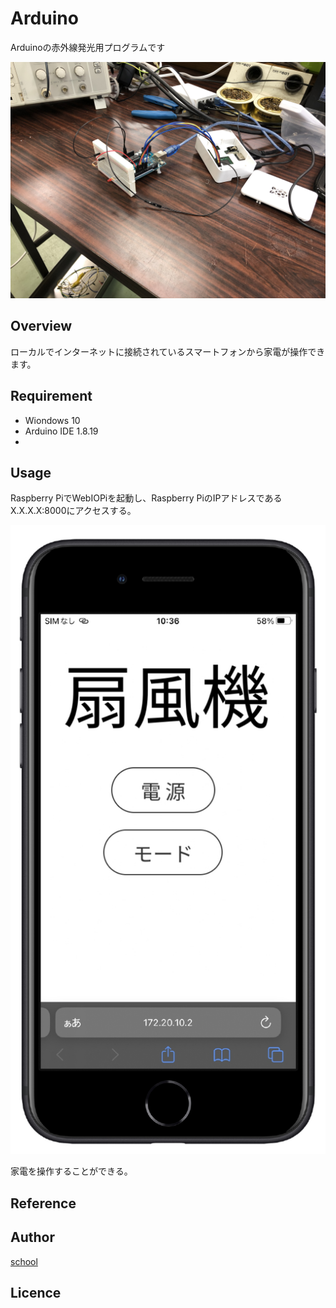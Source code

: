 # Arduino
Arduinoの赤外線発光用プログラムです

![image](https://github.com/Bringing-IoT-closer-to-everyone/Arduino/blob/c2344bafd8df5766f8d927c5dd5b5937052b1d66/image/IMG_0268.jpg)

## Overview
ローカルでインターネットに接続されているスマートフォンから家電が操作できます。

## Requirement
- Wiondows 10
- Arduino IDE 1.8.19
- 

## Usage
Raspberry PiでWebIOPiを起動し、Raspberry PiのIPアドレスであるX.X.X.X:8000にアクセスする。

![image](https://github.com/Bringing-IoT-closer-to-everyone/Arduino/blob/69bd78c0cf5a5ef16920759cfb80e0a976b4bf83/readme_source/htmlview.png)

家電を操作することができる。

## Reference

## Author

[school](https://www.okako.okayama-c.ed.jp/)

## Licence
